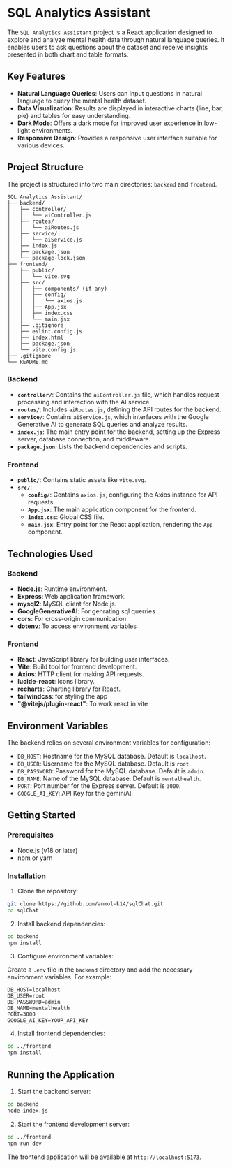 # SQL Analytics Assistant

The `SQL Analytics Assistant` project is a React application designed to explore and analyze mental health data through natural language queries. It enables users to ask questions about the dataset and receive insights presented in both chart and table formats.

## Key Features

- **Natural Language Queries**: Users can input questions in natural language to query the mental health dataset.
- **Data Visualization**: Results are displayed in interactive charts (line, bar, pie) and tables for easy understanding.
- **Dark Mode**: Offers a dark mode for improved user experience in low-light environments.
- **Responsive Design**: Provides a responsive user interface suitable for various devices.

## Project Structure

The project is structured into two main directories: `backend` and `frontend`.

```
SQL Analytics Assistant/
├── backend/
│   ├── controller/
│   │   └── aiController.js
│   ├── routes/
│   │   └── aiRoutes.js
│   ├── service/
│   │   └── aiService.js
│   ├── index.js
│   ├── package.json
│   └── package-lock.json
├── frontend/
│   ├── public/
│   │   └── vite.svg
│   ├── src/
│   │   ├── components/ (if any)
│   │   ├── config/
│   │   │   └── axios.js
│   │   ├── App.jsx
│   │   ├── index.css
│   │   └── main.jsx
│   ├── .gitignore
│   ├── eslint.config.js
│   ├── index.html
│   ├── package.json
│   └── vite.config.js
├── .gitignore
└── README.md
```

### Backend
- **`controller/`**: Contains the `aiController.js` file, which handles request processing and interaction with the AI service.
- **`routes/`**: Includes `aiRoutes.js`, defining the API routes for the backend.
- **`service/`**: Contains `aiService.js`, which interfaces with the Google Generative AI to generate SQL queries and analyze results.
- **`index.js`**: The main entry point for the backend, setting up the Express server, database connection, and middleware.
- **`package.json`**: Lists the backend dependencies and scripts.

### Frontend
- **`public/`**: Contains static assets like `vite.svg`.
- **`src/`**:
    - **`config/`**: Contains `axios.js`, configuring the Axios instance for API requests.
    - **`App.jsx`**: The main application component for the frontend.
    - **`index.css`**: Global CSS file.
    - **`main.jsx`**: Entry point for the React application, rendering the `App` component.

## Technologies Used

### Backend
- **Node.js**: Runtime environment.
- **Express**: Web application framework.
- **mysql2**: MySQL client for Node.js.
- **GoogleGenerativeAI**: For genrating sql querries
- **cors**: For cross-origin communication
- **dotenv**: To access environment variables

### Frontend
- **React**: JavaScript library for building user interfaces.
- **Vite**: Build tool for frontend development.
- **Axios**: HTTP client for making API requests.
- **lucide-react**: Icons library.
- **recharts**: Charting library for React.
- **tailwindcss**: for styling the app
- **"@vitejs/plugin-react"**: To work react in vite

## Environment Variables

The backend relies on several environment variables for configuration:

- `DB_HOST`: Hostname for the MySQL database. Default is `localhost`.
- `DB_USER`: Username for the MySQL database. Default is `root`.
- `DB_PASSWORD`: Password for the MySQL database. Default is `admin`.
- `DB_NAME`: Name of the MySQL database. Default is `mentalhealth`.
- `PORT`: Port number for the Express server. Default is `3000`.
- `GOOGLE_AI_KEY`: API Key for the geminiAI.

## Getting Started

### Prerequisites

- Node.js (v18 or later)
- npm or yarn

### Installation

1. Clone the repository:

```bash
git clone https://github.com/anmol-k14/sqlChat.git
cd sqlChat
```

2. Install backend dependencies:

```bash
cd backend
npm install
```

3. Configure environment variables:

Create a `.env` file in the `backend` directory and add the necessary environment variables. For example:

```
DB_HOST=localhost
DB_USER=root
DB_PASSWORD=admin
DB_NAME=mentalhealth
PORT=3000
GOOGLE_AI_KEY=YOUR_API_KEY
```

4. Install frontend dependencies:

```bash
cd ../frontend
npm install
```

## Running the Application

1. Start the backend server:

```bash
cd backend
node index.js
```

2. Start the frontend development server:

```bash
cd ../frontend
npm run dev
```

The frontend application will be available at `http://localhost:5173`.
